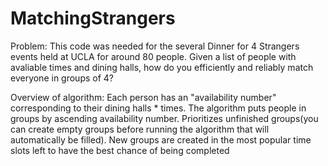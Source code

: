 # MatchingStrangers
Problem:
This code was needed for the several Dinner for 4 Strangers events held at UCLA for around 80 people. Given a list of people with avaliable times and dining halls, how do you efficiently and reliably match everyone in groups of 4?


Overview of algorithm:
Each person has an "availability number" corresponding to their dining halls * times.
The algorithm puts people in groups by ascending availability number.
Prioritizes unfinished groups(you can create empty groups before running the algorithm that will automatically be filled).
New groups are created in the most popular time slots left to have the best chance of being completed
